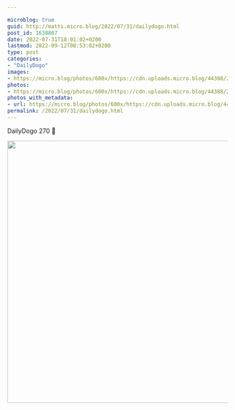 ```yaml
---

microblog: true
guid: http://matti.micro.blog/2022/07/31/dailydogo.html
post_id: 1638807
date: 2022-07-31T18:01:02+0200
lastmod: 2022-09-12T08:53:02+0200
type: post
categories:
- "DailyDogo"
images:
- https://micro.blog/photos/600x/https://cdn.uploads.micro.blog/44388/2022/6ef9a24dfb.jpg
photos:
- https://micro.blog/photos/600x/https://cdn.uploads.micro.blog/44388/2022/6ef9a24dfb.jpg
photos_with_metadata:
- url: https://micro.blog/photos/600x/https://cdn.uploads.micro.blog/44388/2022/6ef9a24dfb.jpg
permalink: /2022/07/31/dailydogo.html
---
```

DailyDogo 270 🐶

<img src="https://micro.blog/photos/600x/https://blog.martin-haehnel.de/uploads/2022/6ef9a24dfb.jpg" width="600" height="600" alt="" />
